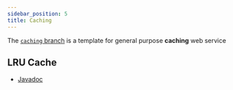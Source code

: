 ```yaml
---
sidebar_position: 5
title: Caching
---
```


The [`caching` branch] is a template for general purpose **caching** web service

LRU Cache
---------

- [Javadoc](https://qubitpi.github.io/jersey-ws-template/apidocs/com/qubitpi/ws/jersey/template/cache/LruCache.html)

[`caching` branch]: https://github.com/QubitPi/jersey-ws-template/tree/caching
